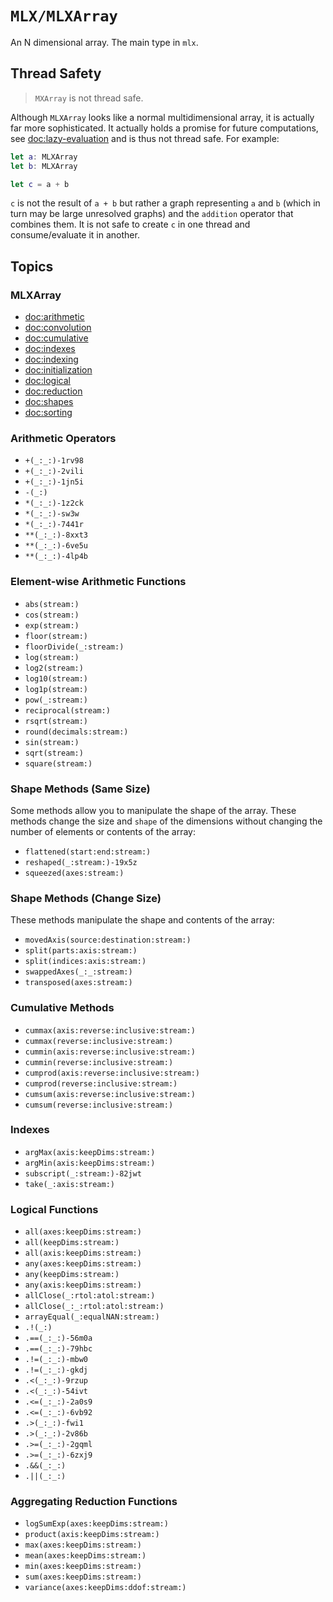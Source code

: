 # ``MLX/MLXArray``

An N dimensional array.  The main type in `mlx`.

## Thread Safety

> `MXArray` is not thread safe.

Although `MLXArray` looks like a normal multidimensional array, it is actually far more
sophisticated.  It actually holds a promise for future computations, see <doc:lazy-evaluation>
and is thus not thread safe.  For example:

```swift
let a: MLXArray
let b: MLXArray

let c = a + b
```

`c` is not the result of `a + b` but rather a graph representing `a` and `b` (which in turn
may be large unresolved graphs) and the `addition` operator that combines them.  It is not safe
to create `c` in one thread and consume/evaluate it in another.

## Topics

### MLXArray

- <doc:arithmetic>
- <doc:convolution>
- <doc:cumulative>
- <doc:indexes>
- <doc:indexing>
- <doc:initialization>
- <doc:logical>
- <doc:reduction>
- <doc:shapes>
- <doc:sorting>

### Arithmetic Operators

- ``+(_:_:)-1rv98``
- ``+(_:_:)-2vili``
- ``+(_:_:)-1jn5i``
- ``-(_:)``
- ``*(_:_:)-1z2ck``
- ``*(_:_:)-sw3w``
- ``*(_:_:)-7441r``
- ``**(_:_:)-8xxt3``
- ``**(_:_:)-6ve5u``
- ``**(_:_:)-4lp4b``

### Element-wise Arithmetic Functions

- ``abs(stream:)``
- ``cos(stream:)``
- ``exp(stream:)``
- ``floor(stream:)``
- ``floorDivide(_:stream:)``
- ``log(stream:)``
- ``log2(stream:)``
- ``log10(stream:)``
- ``log1p(stream:)``
- ``pow(_:stream:)``
- ``reciprocal(stream:)``
- ``rsqrt(stream:)``
- ``round(decimals:stream:)``
- ``sin(stream:)``
- ``sqrt(stream:)``
- ``square(stream:)``

### Shape Methods (Same Size)

Some methods allow you to manipulate the shape of the array.  These methods change the size
and ``shape`` of the dimensions without changing the number of elements or contents of the array:

- ``flattened(start:end:stream:)``
- ``reshaped(_:stream:)-19x5z``
- ``squeezed(axes:stream:)``

### Shape Methods (Change Size)

These methods manipulate the shape and contents of the array:

- ``movedAxis(source:destination:stream:)``
- ``split(parts:axis:stream:)``
- ``split(indices:axis:stream:)``
- ``swappedAxes(_:_:stream:)``
- ``transposed(axes:stream:)``

### Cumulative Methods

- ``cummax(axis:reverse:inclusive:stream:)``
- ``cummax(reverse:inclusive:stream:)``
- ``cummin(axis:reverse:inclusive:stream:)``
- ``cummin(reverse:inclusive:stream:)``
- ``cumprod(axis:reverse:inclusive:stream:)``
- ``cumprod(reverse:inclusive:stream:)``
- ``cumsum(axis:reverse:inclusive:stream:)``
- ``cumsum(reverse:inclusive:stream:)``

### Indexes

- ``argMax(axis:keepDims:stream:)``
- ``argMin(axis:keepDims:stream:)``
- ``subscript(_:stream:)-82jwt``
- ``take(_:axis:stream:)``

### Logical Functions

- ``all(axes:keepDims:stream:)``
- ``all(keepDims:stream:)``
- ``all(axis:keepDims:stream:)``
- ``any(axes:keepDims:stream:)``
- ``any(keepDims:stream:)``
- ``any(axis:keepDims:stream:)``
- ``allClose(_:rtol:atol:stream:)``
- ``allClose(_:_:rtol:atol:stream:)``
- ``arrayEqual(_:equalNAN:stream:)``
- ``.!(_:)``
- ``.==(_:_:)-56m0a``
- ``.==(_:_:)-79hbc``
- ``.!=(_:_:)-mbw0``
- ``.!=(_:_:)-gkdj``
- ``.<(_:_:)-9rzup``
- ``.<(_:_:)-54ivt``
- ``.<=(_:_:)-2a0s9``
- ``.<=(_:_:)-6vb92``
- ``.>(_:_:)-fwi1``
- ``.>(_:_:)-2v86b``
- ``.>=(_:_:)-2gqml``
- ``.>=(_:_:)-6zxj9``
- ``.&&(_:_:)``
- ``.||(_:_:)``

### Aggregating Reduction Functions

- ``logSumExp(axes:keepDims:stream:)``
- ``product(axis:keepDims:stream:)``
- ``max(axes:keepDims:stream:)``
- ``mean(axes:keepDims:stream:)``
- ``min(axes:keepDims:stream:)``
- ``sum(axes:keepDims:stream:)``
- ``variance(axes:keepDims:ddof:stream:)``

